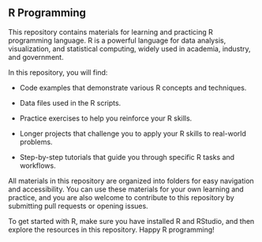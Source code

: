 ## R Programming
This repository contains materials for learning and practicing R programming language. R is a powerful language for data analysis, visualization, and statistical computing, widely used in academia, industry, and government.

In this repository, you will find:

- Code examples that demonstrate various R concepts and techniques.

- Data files used in the R scripts.

- Practice exercises to help you reinforce your R skills.

- Longer projects that challenge you to apply your R skills to real-world problems.

- Step-by-step tutorials that guide you through specific R tasks and workflows.

All materials in this repository are organized into folders for easy navigation and accessibility. You can use these materials for your own learning and practice, and you are also welcome to contribute to this repository by submitting pull requests or opening issues.

To get started with R, make sure you have installed R and RStudio, and then explore the resources in this repository. Happy R programming!

